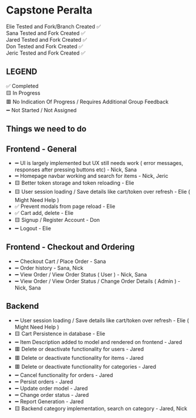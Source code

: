 # Capstone Peralta 
Elie Tested and Fork/Branch Created ✅ <br>
Sana Tested and Fork Created ✅ <br>
Jared Tested and Fork Created ✅ <br>
Don Tested and Fork Created ✅ <br>
Jeric Tested and Fork Created ✅ <br>

## LEGEND 
✅ Completed <br>
🟨 In Progress <br>
🟥 No Indication Of Progress / Requires Additional Group Feedback <br>
➖ Not Started / Not Assigned <br>

## Things we need to do ##
## Frontend - General
- ➖ UI is largely implemented but UX still needs work ( error messages, responses after pressing buttons etc) - Nick, Sana
- ➖ Homepage navbar working and search for items - Nick, Jeric
- 🟨 Better token storage and token reloading - Elie
- 🟨 User session loading / Save details like cart/token over refresh - Elie ( Might Need Help )
- ✅ Prevent modals from page reload - Elie 
- ✅ Cart add, delete - Elie
- 🟨 Signup / Register Account - Don
- ➖ Logout - Elie

## Frontend - Checkout and Ordering
- ➖ Checkout Cart / Place Order - Sana
- ➖ Order history - Sana, Nick
- ➖ View Order / View Order Status ( User ) - Nick, Sana
- ➖ View Order / View Order Status / Change Order Details ( Admin ) - Nick, Sana

## Backend
- ➖ User session loading / Save details like cart/token over refresh - Elie ( Might Need Help )
- 🟨 Cart Persistence in database - Elie
- ➖ Item Description added to model and rendered on frontend - Jared
- 🟥 Delete or deactivate functionality for users - Jared
- 🟥 Delete or deactivate functionality for items - Jared
- 🟥 Delete or deactivate functionality for categories - Jared
- ➖ Cancel functionality for orders - Jared
- ➖ Persist orders - Jared
- ➖ Update order model - Jared
- ➖ Change order status - Jared
- ➖ Report Generation - Jared
- 🟨 Backend category implementation, search on category - Jared, Nick
